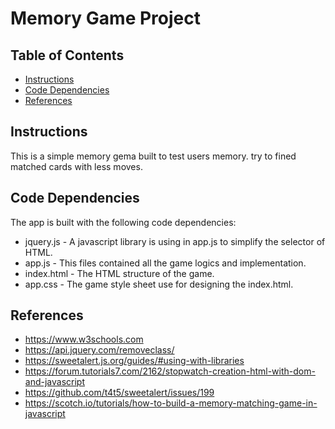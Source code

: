 # Memory Game Project

## Table of Contents

* [Instructions](#instructions)
* [Code Dependencies](#Code.Dependencies)
* [References](#References)

## Instructions

This is a simple memory gema built to test users memory. try to fined matched cards with less moves.

## Code Dependencies

The app is built with the following code dependencies:
- jquery.js - A javascript library is using in app.js to simplify the selector of HTML.
- app.js - This files contained all the game logics and implementation.
- index.html - The HTML structure of the game.
- app.css - The game style sheet use for designing the index.html.

## References
- https://www.w3schools.com
- https://api.jquery.com/removeclass/
- https://sweetalert.js.org/guides/#using-with-libraries
- https://forum.tutorials7.com/2162/stopwatch-creation-html-with-dom-and-javascript
- https://github.com/t4t5/sweetalert/issues/199
- https://scotch.io/tutorials/how-to-build-a-memory-matching-game-in-javascript
